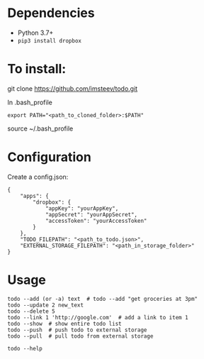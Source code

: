 # Dependencies
  - Python 3.7+
  - `pip3 install dropbox`

# To install:

  git clone https://github.com/imsteev/todo.git

  In .bash_profile

    export PATH="<path_to_cloned_folder>:$PATH"

  source ~/.bash_profile

# Configuration

Create a config.json:

```
{
    "apps": {
        "dropbox": {
            "appKey": "yourAppKey",
            "appSecret": "yourAppSecret",
            "accessToken": "yourAccessToken"
        }
    },
    "TODO_FILEPATH": "<path_to_todo.json>",
    "EXTERNAL_STORAGE_FILEPATH": "<path_in_storage_folder>"
}
```

# Usage

```
todo --add (or -a) text  # todo --add "get groceries at 3pm"
todo --update 2 new_text
todo --delete 5
todo --link 1 'http://google.com'  # add a link to item 1
todo --show  # show entire todo list
todo --push  # push todo to external storage
todo --pull  # pull todo from external storage

todo --help
```
